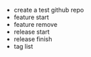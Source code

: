 -   create a test github repo
-   feature start
-   feature remove
-   release start
-   release finish
-   tag list
